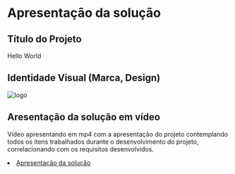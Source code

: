 # Apresentação da solução

## Título do Projeto

Hello World

## Identidade Visual (Marca, Design)

![logo](https://user-images.githubusercontent.com/103156976/175811900-f3618416-8a6f-4c7e-b24b-ebc7adc447bc.png)

## Aresentação da solução em vídeo

Vídeo apresentando em mp4 com a apresentação do projeto contemplando todos os itens trabalhados durante o desenvolvimento do projeto, correlacionando com os requisitos desenvolvidos. 

<li><a href="https://player.vimeo.com/video/724166322?h=eca90783ac"> Apresentação da solução

